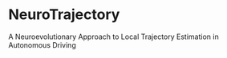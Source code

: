 # NeuroTrajectory
A Neuroevolutionary Approach to Local Trajectory Estimation in Autonomous Driving
